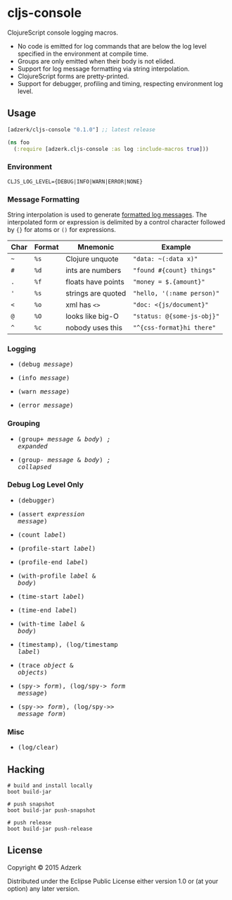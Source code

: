 # cljs-console

ClojureScript console logging macros.

- No code is emitted for log commands that are below the log level specified
  in the environment at compile time.
- Groups are only emitted when their body is not elided.
- Support for log message formatting via string interpolation.
- ClojureScript forms are pretty-printed.
- Support for debugger, profiling and timing, respecting environment log level.

## Usage

[](dependency)
```clojure
[adzerk/cljs-console "0.1.0"] ;; latest release
```
[](/dependency)

```clojure
(ns foo
  (:require [adzerk.cljs-console :as log :include-macros true]))
```

### Environment

```
CLJS_LOG_LEVEL={DEBUG|INFO|WARN|ERROR|NONE}
```

### Message Formatting

String interpolation is used to generate [formatted log messages][format]. The
interpolated form or expression is delimited by a control character followed by
`{}` for atoms or `()` for expressions.

| Char | Format | Mnemonic            | Example                    |
|------|--------|---------------------|----------------------------|
| `~`  | `%s`   | Clojure unquote     | `"data: ~(:data x)"`       |
| `#`  | `%d`   | ints are numbers    | `"found #{count} things"`  |
| `.`  | `%f`   | floats have points  | `"money = $.{amount}"`     |
| `'`  | `%s`   | strings are quoted  | `"hello, '(:name person)"` |
| `<`  | `%o`   | xml has `<>`        | `"doc: <{js/document}"`    |
| `@`  | `%O`   | looks like big-O    | `"status: @{some-js-obj}"` |
| `^`  | `%c`   | nobody uses this    | `"^{css-format}hi there"`  |

### Logging

- <samp><pre>(debug <em>message</em>)</pre></samp>
- <samp><pre>(info <em>message</em>)</pre></samp>
- <samp><pre>(warn <em>message</em>)</pre></samp>
- <samp><pre>(error <em>message</em>)</pre></samp>

### Grouping

- <samp><pre>(group+ <em>message</em> & <em>body</em>) <em>; expanded</em></pre></samp>
- <samp><pre>(group- <em>message</em> & <em>body</em>) <em>; collapsed</em></pre></samp>

### Debug Log Level Only

- <samp><pre>(debugger)</pre></samp>
- <samp><pre>(assert <em>expression</em> <em>message</em>)</pre></samp>
- <samp><pre>(count <em>label</em>)</pre></samp>
- <samp><pre>(profile-start <em>label</em>)</pre></samp>
- <samp><pre>(profile-end <em>label</em>)</pre></samp>
- <samp><pre>(with-profile <em>label</em> & <em>body</em>)</pre></samp>
- <samp><pre>(time-start <em>label</em>)</pre></samp>
- <samp><pre>(time-end <em>label</em>)</pre></samp>
- <samp><pre>(with-time <em>label</em> & <em>body</em>)</pre></samp>
- <samp><pre>(timestamp), (log/timestamp <em>label</em>)</pre></samp>
- <samp><pre>(trace <em>object</em> & <em>objects</em>)</pre></samp>
- <samp><pre>(spy-> <em>form</em>), (log/spy-> <em>form</em> <em>message</em>)</pre></samp>
- <samp><pre>(spy->> <em>form</em>), (log/spy->> <em>message</em> <em>form</em>)</pre></samp>

### Misc

- <samp><pre>(log/clear)</pre></samp>

## Hacking

```
# build and install locally
boot build-jar
```
```
# push snapshot
boot build-jar push-snapshot
```
```
# push release
boot build-jar push-release
```

## License

Copyright © 2015 Adzerk

Distributed under the Eclipse Public License either version 1.0 or (at
your option) any later version.

[format]: https://developer.chrome.com/devtools/docs/console-api#consolelogobject-object
